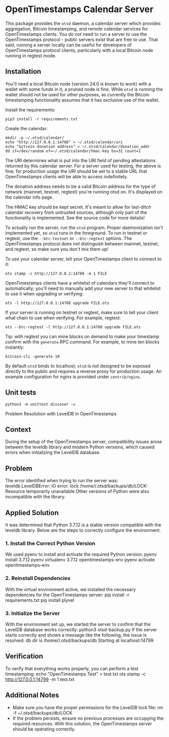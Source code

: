 # OpenTimestamps Calendar Server

This package provides the `otsd` daemon, a calendar server which provides
aggregation, Bitcoin timestamping, and remote calendar services for
OpenTimestamps clients. You *do not* need to run a server to use the
OpenTimestamps protocol - public servers exist that are free to use. That said,
running a server locally can be useful for developers of OpenTimestamps
protocol clients, particularly with a local Bitcoin node running in regtest
mode.


## Installation

You'll need a local Bitcoin node (version 24.0 is known to work) with a wallet
with some funds in it; a pruned node is fine. While `otsd` is running the
wallet should not be used for other purposes, as currently the Bitcoin
timestamping functionality assumes that it has exclusive use of the wallet.

Install the requirements:

```
pip3 install -r requirements.txt
```

Create the calendar:
```
mkdir -p ~/.otsd/calendar/
echo "http://127.0.0.1:14788" > ~/.otsd/calendar/uri
echo "bitcoin donation address" > ~/.otsd/calendar/donation_addr
dd if=/dev/random of=~/.otsd/calendar/hmac-key bs=32 count=1
```

The URI determines what is put into the URI field of pending attestations
returned by this calendar server. For a server used for testing, the above is
fine; for production usage the URI should be set to a stable URL that
OpenTimestamps clients will be able to access indefinitely.

The donation address needs to be a valid Bitcoin address for the type of
network (mainnet, testnet, regtest) you're running otsd on. It's displayed on
the calendar info page.

The HMAC key should be kept secret. It's meant to allow for last-ditch calendar
recovery from untrusted sources, although only part of the functionality is
implemented. See the source code for more details!

To actually run the server, run the `otsd` program. Proper daemonization isn't
implemented yet, so `otsd` runs in the foreground. To run in testnet or
regtest, use the `--btc-testnet` or `--btc-regtest` options. The OpenTimestamps
protocol does *not* distinguish between mainnet, testnet, and regtest, so make
sure you don't mix them up!

To use your calendar server, tell your OpenTimestamps client to connect to it:
```
ots stamp -c http://127.0.0.1:14788 -m 1 FILE
```

OpenTimestamps clients have a whitelist of calendars they'll connect to
automatically; you'll need to manually add your new server to that whitelist to
use it when upgrading or verifying:

```
ots -l http://127.0.0.1:14788 upgrade FILE.ots
```

If your server is running on testnet or regtest, make sure to tell your client
what chain to use when verifying. For example, regtest:
```
ots --btc-regtest -l http://127.0.0.1:14788 upgrade FILE.ots
```

Tip: with regtest you can mine blocks on demand to make your timestamp confirm
with the `generate` RPC command. For example, to mine ten blocks instantly:

```
bitcoin-cli -generate 10
```

By default `otsd` binds to localhost; `otsd` is not designed to be exposed
directly to the public and requires a reverse proxy for production usage. An
example configuration for nginx is provided under `contrib/nginx`.

## Unit tests

```
python3 -m unittest discover -v
```



Problem Resolution with LevelDB in OpenTimestamps
## Context
During the setup of the OpenTimestamps server, compatibility issues arose between the leveldb
library and modern Python versions, which caused errors when initializing the LevelDB database.
## Problem
The error identified when trying to run the server was:
leveldb.LevelDBError: IO error: lock /home/<user>/.otsd/backups/db/LOCK: Resource temporarily
unavailable
Other versions of Python were also incompatible with the library.
## Applied Solution
It was determined that Python 3.7.12 is a stable version compatible with the leveldb library. Below
are the steps to correctly configure the environment.
### 1. Install the Correct Python Version
We used pyenv to install and activate the required Python version:
pyenv install 3.7.12
pyenv virtualenv 3.7.12 opentimestamps-env
pyenv activate opentimestamps-env
### 2. Reinstall Dependencies
With the virtual environment active, we installed the necessary dependencies for the
OpenTimestamps server:
pip install -r requirements.txt
pip install plyvel
### 3. Initialize the Server
With the environment set up, we started the server to confirm that the LevelDB database works
correctly:
python3 otsd-backup.py
If the server starts correctly and shows a message like the following, the issue is resolved:
db dir is /home/<user>/.otsd/backups/db
Starting at localhost:14799
## Verification
To verify that everything works properly, you can perform a test timestamping:
echo "OpenTimestamps Test" > test.txt
ots stamp -c http://127.0.0.1:14799 -m 1 test.txt
## Additional Notes
- Make sure you have the proper permissions for the LevelDB lock file:
 rm -f ~/.otsd/backups/db/LOCK
- If the problem persists, ensure no previous processes are occupying the required resources.
With this solution, the OpenTimestamps server should be operating correctly.


